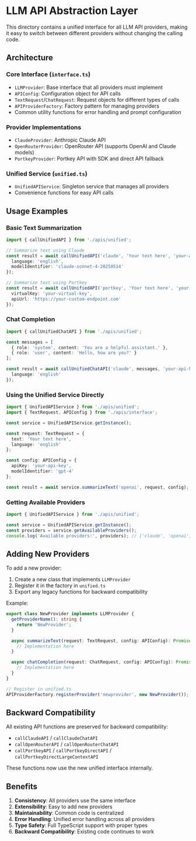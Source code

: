 # LLM API Abstraction Layer

This directory contains a unified interface for all LLM API providers, making it easy to switch between different providers without changing the calling code.

## Architecture

### Core Interface (`interface.ts`)
- `LLMProvider`: Base interface that all providers must implement
- `APIConfig`: Configuration object for API calls
- `TextRequest`/`ChatRequest`: Request objects for different types of calls
- `APIProviderFactory`: Factory pattern for managing providers
- Common utility functions for error handling and prompt configuration

### Provider Implementations
- `ClaudeProvider`: Anthropic Claude API
- `OpenRouterProvider`: OpenRouter API (supports OpenAI and Claude models)
- `PortkeyProvider`: Portkey API with SDK and direct API fallback

### Unified Service (`unified.ts`)
- `UnifiedAPIService`: Singleton service that manages all providers
- Convenience functions for easy API calls

## Usage Examples

### Basic Text Summarization
```typescript
import { callUnifiedAPI } from './apis/unified';

// Summarize text using Claude
const result = await callUnifiedAPI('claude', 'Your text here', 'your-api-key', {
  language: 'english',
  modelIdentifier: 'claude-sonnet-4-20250514'
});

// Summarize text using Portkey
const result = await callUnifiedAPI('portkey', 'Your text here', 'your-api-key', {
  virtualKey: 'your-virtual-key',
  apiUrl: 'https://your-custom-endpoint.com'
});
```

### Chat Completion
```typescript
import { callUnifiedChatAPI } from './apis/unified';

const messages = [
  { role: 'system', content: 'You are a helpful assistant.' },
  { role: 'user', content: 'Hello, how are you?' }
];

const result = await callUnifiedChatAPI('claude', messages, 'your-api-key', {
  language: 'english'
});
```

### Using the Unified Service Directly
```typescript
import { UnifiedAPIService } from './apis/unified';
import { TextRequest, APIConfig } from './apis/interface';

const service = UnifiedAPIService.getInstance();

const request: TextRequest = {
  text: 'Your text here',
  language: 'english'
};

const config: APIConfig = {
  apiKey: 'your-api-key',
  modelIdentifier: 'gpt-4'
};

const result = await service.summarizeText('openai', request, config);
```

### Getting Available Providers
```typescript
import { UnifiedAPIService } from './apis/unified';

const service = UnifiedAPIService.getInstance();
const providers = service.getAvailableProviders();
console.log('Available providers:', providers); // ['claude', 'openai', 'portkey']
```

## Adding New Providers

To add a new provider:

1. Create a new class that implements `LLMProvider`
2. Register it in the factory in `unified.ts`
3. Export any legacy functions for backward compatibility

Example:
```typescript
export class NewProvider implements LLMProvider {
  getProviderName(): string {
    return 'NewProvider';
  }

  async summarizeText(request: TextRequest, config: APIConfig): Promise<LLMResponse> {
    // Implementation here
  }

  async chatCompletion(request: ChatRequest, config: APIConfig): Promise<LLMResponse> {
    // Implementation here
  }
}

// Register in unified.ts
APIProviderFactory.registerProvider('newprovider', new NewProvider());
```

## Backward Compatibility

All existing API functions are preserved for backward compatibility:
- `callClaudeAPI` / `callClaudeChatAPI`
- `callOpenRouterAPI` / `callOpenRouterChatAPI`
- `callPortkeyAPI` / `callPortkeyDirectAPI` / `callPortkeyDirectLargeContextAPI`

These functions now use the new unified interface internally.

## Benefits

1. **Consistency**: All providers use the same interface
2. **Extensibility**: Easy to add new providers
3. **Maintainability**: Common code is centralized
4. **Error Handling**: Unified error handling across all providers
5. **Type Safety**: Full TypeScript support with proper types
6. **Backward Compatibility**: Existing code continues to work
